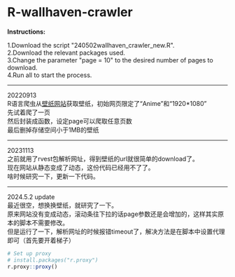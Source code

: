 # R-wallhaven-crawler  

**Instructions:**

1.Download the script "240502wallhaven_crawler_new.R".  
2.Download the relevant packages used.  
3.Change the parameter "page = 10" to the desired number of pages to download.  
4.Run all to start the process.  

-----
20220913  
R语言爬虫从[壁纸网站](https://wallhaven.cc/)获取壁纸，初始网页限定了“Anime”和“1920*1080”   
先试着爬了一页     
然后封装成函数，设定page可以爬取任意页数   
最后删掉存储空间小于1MB的壁纸  

-----

20231113  
之前就用了rvest包解析网址，得到壁纸的url就很简单的download了。  
现在网站从静态变成了动态，这份代码已经用不了了。  
啥时候研究一下，更新一下代码。

----

2024.5.2 update  
最近很空，想换换壁纸，就研究了一下。  
原来网站没有变成动态，滚动条往下拉的话page参数还是会增加的，这样其实原本的脚本不需要修改。  
但是运行了一下，解析网址的时候报错timeout了，解决方法是在脚本中设置代理即可（首先要开着梯子） 
```r
# Set up proxy
# install.packages("r.proxy")
r.proxy::proxy()
```
